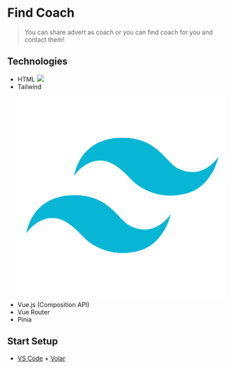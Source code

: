 # Find Coach

> You can share advert as coach or you can find coach for you and contact them!  

## Technologies

- HTML <img src="https://cdn.jsdelivr.net/gh/devicons/devicon/icons/html5/html5-original.svg" />
- Tailwind  <img src="https://github.com/emirhan-yagci/findCoach/blob/main/public/Tailwind_CSS_Logo.svg.png" />
- Vue.js (Composition API)
- Vue Router
- Pinia 

## Start Setup
- [VS Code](https://code.visualstudio.com/) + [Volar](https://marketplace.visualstudio.com/items?itemName=Vue.volar)

